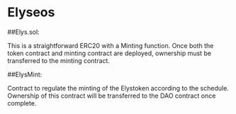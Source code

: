 # Elyseos

##Elys.sol:

This is a straightforward ERC20 with a Minting function. 
Once both the token contract and minting contract are deployed, ownership must be transferred to the minting contract.

##ElysMint:

Contract to regulate the minting of the Elystoken according to the schedule. Ownership of this contract will be transferred to the DAO contract once complete.

